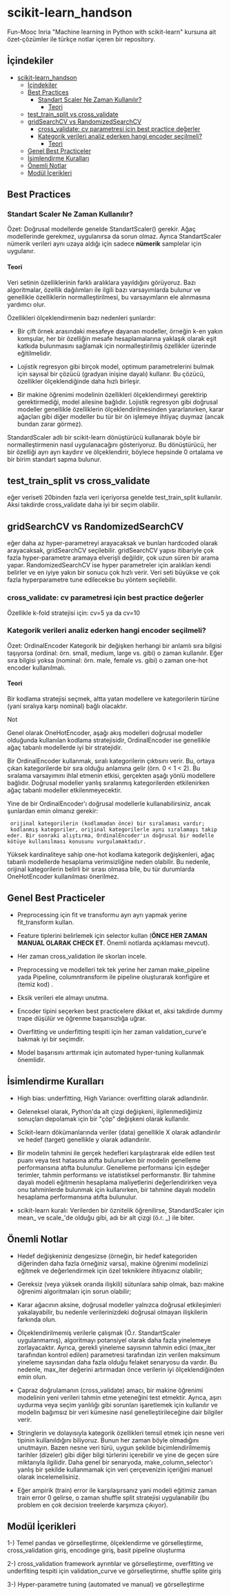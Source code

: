 # scikit-learn_handson

Fun-Mooc Inria "Machine learning in Python with scikit-learn" kursuna ait özet-çözümler ile türkçe notlar içeren bir repository.


## İçindekiler

- [scikit-learn\_handson](#scikit-learn_handson)
  - [İçindekiler](#i̇çindekiler)
  - [Best Practices](#best-practices)
    - [Standart Scaler Ne Zaman Kullanılır?](#standart-scaler-ne-zaman-kullanılır)
      - [Teori](#teori)
  - [test\_train\_split vs cross\_validate](#test_train_split-vs-cross_validate)
  - [gridSearchCV vs RandomizedSearchCV](#gridsearchcv-vs-randomizedsearchcv)
    - [cross\_validate: cv parametresi için best practice değerler](#cross_validate-cv-parametresi-için-best-practice-değerler)
    - [Kategorik verileri analiz ederken hangi encoder seçilmeli?](#kategorik-verileri-analiz-ederken-hangi-encoder-seçilmeli)
      - [Teori](#teori-1)
  - [Genel Best Practiceler](#genel-best-practiceler)
  - [İsimlendirme Kuralları](#i̇simlendirme-kuralları)
  - [Önemli Notlar](#önemli-notlar)
  - [Modül İçerikleri](#modül-i̇çerikleri)


## Best Practices

### Standart Scaler Ne Zaman Kullanılır?

Özet: Doğrusal modellerde genelde StandartScaler() gerekir. Ağaç modellerinde gerekmez, uygulanırsa da sorun olmaz. Ayrıca StandartScaler nümerik verileri aynı uzaya aldığı için sadece **nümerik** samplelar için uygulanır.

#### Teori

Veri setinin özelliklerinin farklı aralıklara yayıldığını görüyoruz. Bazı algoritmalar, özellik dağılımları ile ilgili bazı varsayımlarda bulunur ve genellikle özelliklerin normalleştirilmesi, bu varsayımların ele alınmasına yardımcı olur.

Özellikleri ölçeklendirmenin bazı nedenleri şunlardır:

* Bir çift örnek arasındaki mesafeye dayanan modeller, örneğin k-en yakın komşular, her bir özelliğin mesafe hesaplamalarına yaklaşık olarak eşit katkıda bulunmasını sağlamak için normalleştirilmiş özellikler üzerinde eğitilmelidir.

* Lojistik regresyon gibi birçok model, optimum parametrelerini bulmak için sayısal bir çözücü (gradyan inişine dayalı) kullanır. Bu çözücü, özellikler ölçeklendiğinde daha hızlı birleşir.

* Bir makine öğrenimi modelinin özellikleri ölçeklendirmeyi gerektirip gerektirmediği, model ailesine bağlıdır. Lojistik regresyon gibi doğrusal modeller genellikle özelliklerin ölçeklendirilmesinden yararlanırken, karar ağaçları gibi diğer modeller bu tür bir ön işlemeye ihtiyaç duymaz (ancak bundan zarar görmez).

StandardScaler adlı bir scikit-learn dönüştürücü kullanarak böyle bir normalleştirmenin nasıl uygulanacağını gösteriyoruz. Bu dönüştürücü, her bir özelliği ayrı ayrı kaydırır ve ölçeklendirir, böylece hepsinde 0 ortalama ve bir birim standart sapma bulunur.

## test_train_split vs cross_validate

eğer veriseti 20binden fazla veri içeriyorsa genelde test_train_split kullanılır. Aksi takdirde cross_validate daha iyi bir seçim olabilir.

## gridSearchCV vs RandomizedSearchCV

eğer daha az hyper-parametreyi arayacaksak ve bunları hardcoded olarak arayacaksak, gridSearchCV seçilebilir. gridSearchCV yapısı itibariyle çok fazla hyper-parametre aramaya elverişli değildir, çok uzun süren bir arama yapar. RandomizedSearchCV ise hyper parametreler için aralıkları kendi belirler ve en iyiye yakın bir sonucu çok hızlı verir. Veri seti büyükse ve çok fazla hyperparametre tune edilecekse bu yöntem seçilebilir.

### cross_validate: cv parametresi için best practice değerler

Özellikle k-fold stratejisi için: cv=5 ya da cv=10

### Kategorik verileri analiz ederken hangi encoder seçilmeli?

Özet:  OrdinalEncoder Kategorik bir değişken herhangi bir anlamlı sıra bilgisi taşıyorsa (ordinal: örn. small, medium, large vs. gibi) o zaman kullanılır. Eğer sıra bilgisi yoksa (nominal: örn. male, female vs. gibi) o zaman one-hot encoder kullanılmalı.

#### Teori

Bir kodlama stratejisi seçmek, altta yatan modellere ve kategorilerin türüne (yani sıralıya karşı nominal) bağlı olacaktır.

Not

Genel olarak OneHotEncoder, aşağı akış modelleri doğrusal modeller olduğunda kullanılan kodlama stratejisidir, OrdinalEncoder ise genellikle ağaç tabanlı modellerde iyi bir stratejidir.

Bir OrdinalEncoder kullanmak, sıralı kategorilerin çıktısını verir. Bu, ortaya çıkan kategorilerde bir sıra olduğu anlamına gelir (örn. 0 < 1 < 2). Bu sıralama varsayımını ihlal etmenin etkisi, gerçekten aşağı yönlü modellere bağlıdır. Doğrusal modeller yanlış sıralanmış kategorilerden etkilenirken ağaç tabanlı modeller etkilenmeyecektir.

Yine de bir OrdinalEncoder'ı doğrusal modellerle kullanabilirsiniz, ancak şunlardan emin olmanız gerekir:

     orijinal kategorilerin (kodlamadan önce) bir sıralaması vardır;
     kodlanmış kategoriler, orijinal kategorilerle aynı sıralamayı takip eder. Bir sonraki alıştırma, OrdinalEncoder'ın doğrusal bir modelle kötüye kullanılması konusunu vurgulamaktadır.

Yüksek kardinaliteye sahip one-hot kodlama kategorik değişkenleri, ağaç tabanlı modellerde hesaplama verimsizliğine neden olabilir. Bu nedenle, orijinal kategorilerin belirli bir sırası olmasa bile, bu tür durumlarda OneHotEncoder kullanılması önerilmez.

## Genel Best Practiceler

* Preprocessing için fit ve transformu ayrı ayrı yapmak yerine fit_transform kullan.

* Feature tiplerini belirlemek için selector kullan (**ÖNCE HER ZAMAN MANUAL OLARAK CHECK ET**. Önemli notlarda açıklaması mevcut).

* Her zaman cross_validation ile skorları incele.

* Preprocessing ve modelleri tek tek yerine her zaman make_pipeline yada Pipeline, columntransform ile pipeline oluşturarak konfigüre et (temiz kod) .

* Eksik verileri ele almayı unutma.

* Encoder tipini seçerken best practicelere dikkat et, aksi takdirde dummy trape düşülür ve öğrenme başarısızlığa uğrar.

* Overfitting ve underfitting tespiti için her zaman validation_curve'e bakmak iyi bir seçimdir.

* Model başarısını arttırmak için automated hyper-tuning kullanmak önemlidir.


## İsimlendirme Kuralları

* High bias: underfitting, High Variance: overfitting olarak adlandırılır.

* Geleneksel olarak, Python'da alt çizgi değişkeni, ilgilenmediğimiz sonuçları depolamak için bir "çöp" değişkeni olarak kullanılır.

* Scikit-learn dökümanlarında veriler (data) genellikle X olarak adlandırılır ve hedef (target) genellikle y olarak adlandırılır.

* Bir modelin tahmini ile gerçek hedefleri karşılaştırarak elde edilen test puanı veya test hatasına atıfta bulunurken bir modelin genelleme performansına atıfta bulunulur. Genelleme performansı için eşdeğer terimler, tahmin performansı ve istatistiksel performanstır. Bir tahmine dayalı modeli eğitmenin hesaplama maliyetlerini değerlendirirken veya onu tahminlerde bulunmak için kullanırken, bir tahmine dayalı modelin hesaplama performansına atıfta bulunulur.

* scikit-learn kuralı: Verilerden bir öznitelik öğrenilirse, StandardScaler için mean_ ve scale_'de olduğu gibi, adı bir alt çizgi (ö.r. _) ile biter.

## Önemli Notlar

* Hedef değişkeniniz dengesizse (örneğin, bir hedef kategoriden diğerinden daha fazla örneğiniz varsa), makine öğrenimi modelinizi eğitmek ve değerlendirmek için özel tekniklere ihtiyacınız olabilir;

* Gereksiz (veya yüksek oranda ilişkili) sütunlara sahip olmak, bazı makine öğrenimi algoritmaları için sorun olabilir;
     
* Karar ağacının aksine, doğrusal modeller yalnızca doğrusal etkileşimleri yakalayabilir, bu nedenle verilerinizdeki doğrusal olmayan ilişkilerin farkında olun.

* Ölçeklendirilmemiş verilerle çalışmak (Ö.r. StandartScaler uygulanmamış), algoritmayı potansiyel olarak daha fazla yinelemeye zorlayacaktır. Ayrıca, gerekli yineleme sayısının tahmin edici (max_iter tarafından kontrol edilen) parametresi tarafından izin verilen maksimum yineleme sayısından daha fazla olduğu felaket senaryosu da vardır. Bu nedenle, max_iter değerini artırmadan önce verilerin iyi ölçeklendiğinden emin olun.

* Çapraz doğrulamanın (cross_validate) amacı, bir makine öğrenimi modelinin yeni verileri tahmin etme yeteneğini test etmektir. Ayrıca, aşırı uydurma veya seçim yanlılığı gibi sorunları işaretlemek için kullanılır ve modelin bağımsız bir veri kümesine nasıl genelleştirileceğine dair bilgiler verir.

* Stringlerin ve dolayısıyla kategorik özellikleri temsil etmek için nesne veri tipinin kullanıldığını biliyoruz. Bunun her zaman böyle olmadığını unutmayın. Bazen nesne veri türü, uygun şekilde biçimlendirilmemiş tarihler (dizeler) gibi diğer bilgi türlerini içerebilir ve yine de geçen süre miktarıyla ilgilidir. Daha genel bir senaryoda, make_column_selector'ı yanlış bir şekilde kullanmamak için veri çerçevenizin içeriğini manuel olarak incelemelisiniz.

* Eğer ampirik (train) error ile karşılaşırsanız yani modeli eğitimiz zaman train error 0 gelirse, o zaman shuffle split stratejisi uygulanabilir (bu problem en çok decision treelerde karşımıza çıkıyor).

## Modül İçerikleri

1-) Temel pandas ve görselleştirme, ölçeklendirme ve görselleştirme, cross_validation giriş, encodinge giriş, basit pipeline oluşturma

2-) cross_validation framework ayrıntılar ve görselleştirme, overfitting ve underfiting tespiti için validation_curve ve görselleştirme, shuffle splite giriş

3-) Hyper-parametre tuning (automated ve manual) ve görselleştirme


